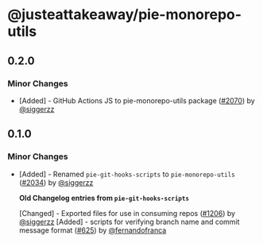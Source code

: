 # @justeattakeaway/pie-monorepo-utils

## 0.2.0

### Minor Changes

- [Added] - GitHub Actions JS to pie-monorepo-utils package ([#2070](https://github.com/justeattakeaway/pie/pull/2070)) by [@siggerzz](https://github.com/siggerzz)

## 0.1.0

### Minor Changes

- [Added] - Renamed `pie-git-hooks-scripts` to `pie-monorepo-utils` ([#2034](https://github.com/justeattakeaway/pie/pull/2034)) by [@siggerzz](https://github.com/siggerzz)

  **Old Changelog entries from `pie-git-hooks-scripts`**

  [Changed] - Exported files for use in consuming repos ([#1206](https://github.com/justeattakeaway/pie/pull/1206)) by [@siggerzz](https://github.com/siggerzz)
  [Added] - scripts for verifying branch name and commit message format ([#625](https://github.com/justeattakeaway/pie/pull/625)) by [@fernandofranca](https://github.com/fernandofranca)
